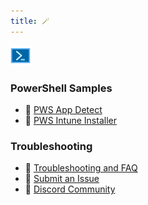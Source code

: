 ```yaml
---
title: 🪄
---
```

![Pws_Icon](/content/cus_img/pws_icon-002.png)
### PowerShell Samples 
* 🥷 [PWS App Detect](content/PowerShell_Public/PWS_Detect_installed_app.md)
* 🥷 [PWS Intune Installer](content/PowerShell_Public/InTune%20Installer%20Script)

### Troubleshooting
- 🚧 [Troubleshooting and FAQ](notes/troubleshooting.md)
- 🐛 [Submit an Issue](https://github.com/jackyzha0/quartz/issues)
- 👀 [Discord Community](https://discord.gg/cRFFHYye7t)
